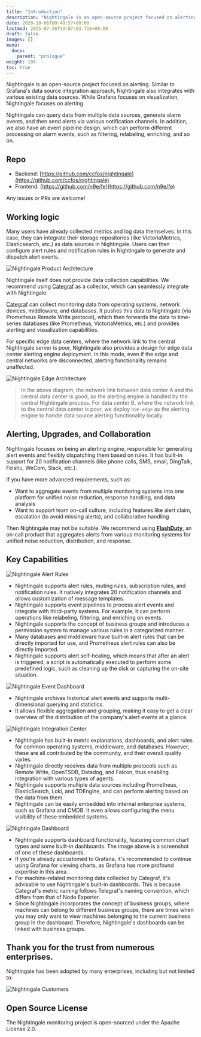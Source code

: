 ```yaml
---
title: "Introduction"
description: "Nightingale is an open-source project focused on alerting. Similar to Grafana's data source integration approach, Nightingale also connects with various existing data sources. However, while Grafana focuses on visualization, Nightingale emphasizes alerting engines."
date: 2020-10-06T00:48:57+08:00
lastmod: 2025-07-26T13:07:03.716+08:00
draft: false
images: []
menu:
  docs:
    parent: "prologue"
weight: 100
toc: true
---
```


Nightingale is an open-source project focused on alerting. Similar to Grafana's data source integration approach, Nightingale also integrates with various existing data sources. While Grafana focuses on visualization, Nightingale focuses on alerting.

Nightingale can query data from multiple data sources, generate alarm events, and then send alerts via various notification channels. In addition, we also have an event pipeline design, which can perform different processing on alarm events, such as filtering, relabeling, enriching, and so on.

## Repo

- Backend: [https://github.com/ccfos/nightingale](https://github.com/ccfos/nightingale)
- Frontend: [https://github.com/n9e/fe](https://github.com/n9e/fe)

Any issues or PRs are welcome!

## Working logic

Many users have already collected metrics and log data themselves. In this case, they can integrate their storage repositories (like VictoriaMetrics, Elasticsearch, etc.) as data sources in Nightingale. Users can then configure alert rules and notification rules in Nightingale to generate and dispatch alert events.

<img src="/img/prologue/intro/product-arch.png" alt="Nightingale Product Architecture" />

Nightingale itself does not provide data collection capabilities. We recommend using [Categraf](https://github.com/flashcatcloud/categraf) as a collector, which can seamlessly integrate with Nightingale.

[Categraf](https://github.com/flashcatcloud/categraf) can collect monitoring data from operating systems, network devices, middleware, and databases. It pushes this data to Nightingale (via Prometheus Remote Write protocol), which then forwards the data to time-series databases (like Prometheus, VictoriaMetrics, etc.) and provides alerting and visualization capabilities.

For specific edge data centers, where the network link to the central Nightingale server is poor, Nightingale also provides a design for edge data center alerting engine deployment. In this mode, even if the edge and central networks are disconnected, alerting functionality remains unaffected.

<img src="/img/prologue/intro/edge-arch.png" alt="Nightingale Edge Architecture" />

> In the above diagram, the network link between data center A and the central data center is good, so the alerting engine is handled by the central Nightingale process. For data center B, where the network link to the central data center is poor, we deploy `n9e-edge` as the alerting engine to handle data source alerting functionality locally.

## Alerting, Upgrades, and Collaboration

Nightingale focuses on being an alerting engine, responsible for generating alert events and flexibly dispatching them based on rules. It has built-in support for 20 notification channels (like phone calls, SMS, email, DingTalk, Feishu, WeCom, Slack, etc.).

If you have more advanced requirements, such as:

- Want to aggregate events from multiple monitoring systems into one platform for unified noise reduction, response handling, and data analysis
- Want to support team on-call culture, including features like alert claim, escalation (to avoid missing alerts), and collaborative handling

Then Nightingale may not be suitable. We recommend using **[FlashDuty](https://flashcat.cloud/product/flashcat-duty/)**, an on-call product that aggregates alerts from various monitoring systems for unified noise reduction, distribution, and response.

## Key Capabilities

<img class="mb20" src="/img/prologue/intro/alert-rules.png" alt="Nightingale Alert Rules" />

- Nightingale supports alert rules, muting rules, subscription rules, and notification rules. It natively integrates 20 notification channels and allows customization of message templates.
- Nightingale supports event pipelines to process alert events and integrate with third-party systems. For example, it can perform operations like relabeling, filtering, and enriching on events.
- Nightingale supports the concept of business groups and introduces a permission system to manage various rules in a categorized manner.
- Many databases and middleware have built-in alert rules that can be directly imported for use, and Prometheus alert rules can also be directly imported.
- Nightingale supports alert self-healing, which means that after an alert is triggered, a script is automatically executed to perform some predefined logic, such as cleaning up the disk or capturing the on-site situation.

<img class="mb20" src="/img/prologue/intro/feat2.png" alt="Nightingale Event Dashboard"/>

- Nightingale archives historical alert events and supports multi-dimensional querying and statistics.
- It allows flexible aggregation and grouping, making it easy to get a clear overview of the distribution of the company's alert events at a glance.

<img class="mb20" src="/img/prologue/intro/feat3.png" alt="Nightingale Integration Center"/>

- Nightingale has built-in metric explanations, dashboards, and alert rules for common operating systems, middleware, and databases. However, these are all contributed by the community, and their overall quality varies.
- Nightingale directly receives data from multiple protocols such as Remote Write, OpenTSDB, Datadog, and Falcon, thus enabling integration with various types of agents.
- Nightingale supports multiple data sources including Prometheus, ElasticSearch, Loki, and TDEngine, and can perform alerting based on the data from them.
- Nightingale can be easily embedded into internal enterprise systems, such as Grafana and CMDB. It even allows configuring the menu visibility of these embedded systems.

<img class="mb20" src="/img/prologue/intro/feat4.png" alt="Nightingale Dashboard"/>

- Nightingale supports dashboard functionality, featuring common chart types and some built-in dashboards. The image above is a screenshot of one of these dashboards.
- If you're already accustomed to Grafana, it's recommended to continue using Grafana for viewing charts, as Grafana has more profound expertise in this area.
- For machine-related monitoring data collected by Categraf, it's advisable to use Nightingale's built-in dashboards. This is because Categraf's metric naming follows Telegraf's naming convention, which differs from that of Node Exporter.
- Since Nightingale incorporates the concept of business groups, where machines can belong to different business groups, there are times when you may only want to view machines belonging to the current business group in the dashboard. Therefore, Nightingale's dashboards can be linked with business groups.

## Thank you for the trust from numerous enterprises.

Nightingale has been adopted by many enterprises, including but not limited to:

<img src="/img/prologue/intro/customers.png" alt="Nightingale Customers"/>

## Open Source License

The Nightingale monitoring project is open-sourced under the Apache License 2.0.
